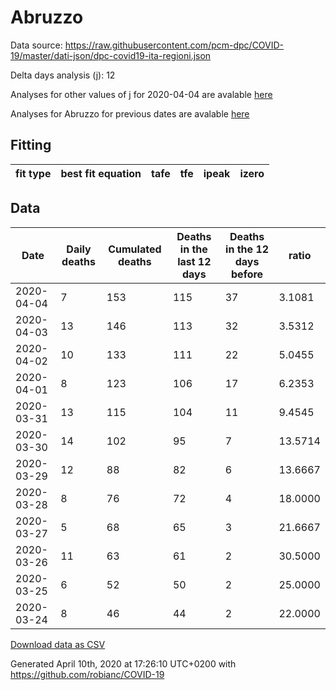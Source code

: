 # Abruzzo

Data source: https://raw.githubusercontent.com/pcm-dpc/COVID-19/master/dati-json/dpc-covid19-ita-regioni.json

Delta days analysis (j): 12

Analyses for other values of j for 2020-04-04 are avalable [here](../README.md)

Analyses for Abruzzo for previous dates are avalable [here](../../README.md)

## Fitting 
|fit type|best fit equation|tafe|tfe|ipeak|izero|
|-------|-----|--------|------|---|---|

## Data
|Date|Daily deaths|Cumulated deaths|Deaths in the last 12 days|Deaths in the 12 days before|ratio|
|----|----------|-----------|-------|--------------------|-----|
|2020-04-04|7|153|115|37|3.1081|
|2020-04-03|13|146|113|32|3.5312|
|2020-04-02|10|133|111|22|5.0455|
|2020-04-01|8|123|106|17|6.2353|
|2020-03-31|13|115|104|11|9.4545|
|2020-03-30|14|102|95|7|13.5714|
|2020-03-29|12|88|82|6|13.6667|
|2020-03-28|8|76|72|4|18.0000|
|2020-03-27|5|68|65|3|21.6667|
|2020-03-26|11|63|61|2|30.5000|
|2020-03-25|6|52|50|2|25.0000|
|2020-03-24|8|46|44|2|22.0000|

[Download data as CSV](COVID-19_abruzzo_j12_2020-04-04.csv)

Generated April 10th, 2020 at 17:26:10 UTC+0200 with https://github.com/robianc/COVID-19
